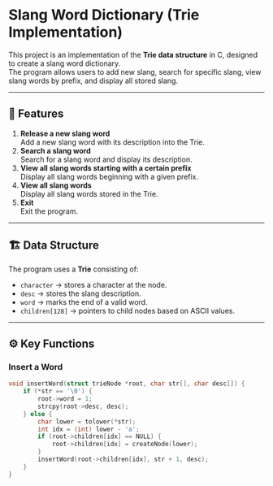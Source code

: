 # Slang Word Dictionary (Trie Implementation)

This project is an implementation of the **Trie data structure** in C, designed to create a slang word dictionary.  
The program allows users to add new slang, search for specific slang, view slang words by prefix, and display all stored slang.

---

## 📌 Features
1. **Release a new slang word**  
   Add a new slang word with its description into the Trie.
2. **Search a slang word**  
   Search for a slang word and display its description.
3. **View all slang words starting with a certain prefix**  
   Display all slang words beginning with a given prefix.
4. **View all slang words**  
   Display all slang words stored in the Trie.
5. **Exit**  
   Exit the program.

---

## 🏗️ Data Structure
The program uses a **Trie** consisting of:
- `character` → stores a character at the node.
- `desc` → stores the slang description.
- `word` → marks the end of a valid word.
- `children[128]` → pointers to child nodes based on ASCII values.

---

## ⚙️ Key Functions
### Insert a Word
```c
void insertWord(struct trieNode *root, char str[], char desc[]) {
    if (*str == '\0') {
        root->word = 1;
        strcpy(root->desc, desc);
    } else {
        char lower = tolower(*str);
        int idx = (int) lower - 'a';
        if (root->children[idx] == NULL) {
            root->children[idx] = createNode(lower);
        }
        insertWord(root->children[idx], str + 1, desc);
    }
}
